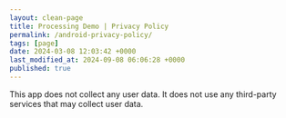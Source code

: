 ```yaml
---
layout: clean-page
title: Processing Demo | Privacy Policy
permalink: /android-privacy-policy/
tags: [page]
date: 2024-03-08 12:03:42 +0000
last_modified_at: 2024-09-08 06:06:28 +0000
published: true
---
```


This app does not collect any user data. It does not use any third-party services that may collect user data.
